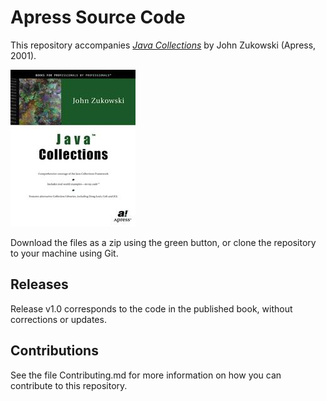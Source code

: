 # Apress Source Code

This repository accompanies [*Java Collections*](http://www.apress.com/9781893115927) by John Zukowski (Apress, 2001).

![Cover image](9781893115927.jpg)

Download the files as a zip using the green button, or clone the repository to your machine using Git.

## Releases

Release v1.0 corresponds to the code in the published book, without corrections or updates.

## Contributions

See the file Contributing.md for more information on how you can contribute to this repository.
